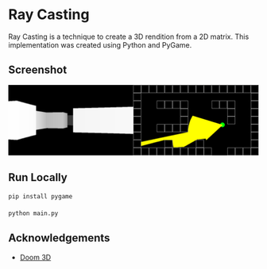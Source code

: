 # Ray Casting

Ray Casting is a technique to create a 3D rendition from a 2D matrix. This implementation was created using Python and PyGame.

## Screenshot

![Ray Casting](./map.png)

## Run Locally

```bash
pip install pygame

python main.py
```
## Acknowledgements

 - [Doom 3D](https://www.youtube.com/watch?v=ECqUrT7IdqQ)
